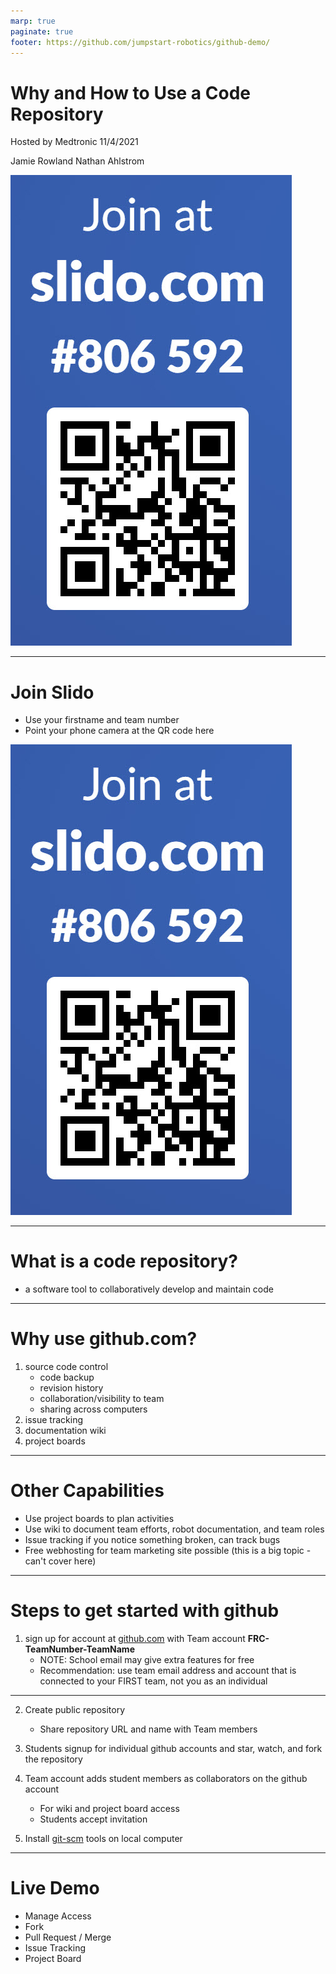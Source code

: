 ```yaml
---
marp: true
paginate: true
footer: https://github.com/jumpstart-robotics/github-demo/
---
```


# Why and How to Use a Code Repository

Hosted by Medtronic 11/4/2021

Jamie Rowland
Nathan Ahlstrom

![bg 50% right](slido.jpg)

<!---
introduce ourselves
tell everyone to join slido
--->

---

# Join Slido
* Use your firstname and team number 
* Point your phone camera at the QR code here

![bg 50% right](slido.jpg)

<!---
paste into chat: 
https://app.sli.do/event/grdzex9l

prize at the end for the quiz winner
--->

---

# What is a code repository?
* a software tool to collaboratively develop and maintain code

---

<!--- # Benefits of GitHub for FIRST Teams --->
# Why use github.com?
1) source code control
	* code backup
	* revision history
	* collaboration/visibility to team
	* sharing across computers
2) issue tracking
3) documentation wiki
4) project boards

---

# Other Capabilities

* Use project boards to plan activities
* Use wiki to document team efforts, robot documentation, and team roles
* Issue tracking if you notice something broken, can track bugs
* Free webhosting for team marketing site possible (this is a big topic - can't cover here)

---

# Steps to get started with github

1) sign up for account at [github.com](https://github.com) with Team account **FRC-TeamNumber-TeamName**
	- NOTE: School email may give extra features for free
	- Recommendation: use team email address and account that is connected to your FIRST team, not you as an individual

---

2) Create public repository
	* Share repository URL and name with Team members

3) Students signup for individual github accounts and star, watch, and fork the repository
4) Team account adds student members as collaborators on the github account
	* For wiki and project board access
	* Students accept invitation

5) Install [git-scm](https://git-scm.org/) tools on local computer

---

# Live Demo 
* Manage Access
* Fork
* Pull Request / Merge
* Issue Tracking
* Project Board
